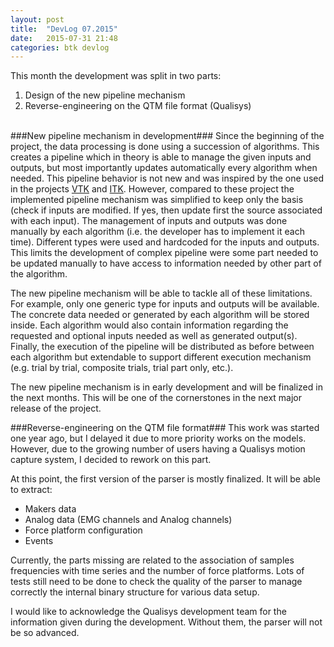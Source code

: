 ```yaml
---
layout: post
title:  "DevLog 07.2015"
date:   2015-07-31 21:48
categories: btk devlog
---
```


This month the development was split in two parts:

  1. Design of the new pipeline mechanism
  2. Reverse-engineering on the QTM file format (Qualisys)<br>
<br><!--more-->

###New pipeline mechanism in development###
Since the beginning of the project, the data processing is done using a succession of algorithms. This creates a pipeline which in theory is able to manage the given inputs and outputs, but most importantly updates automatically every algorithm when needed. This pipeline behavior is not new and was inspired by the one used in the projects [VTK] and [ITK]. However, compared to these project the implemented pipeline mechanism was simplified to keep only the basis (check if inputs are modified. If yes, then update first the source associated with each input). The management of inputs and outputs was done manually by each algorithm (i.e. the developer has to implement it each time). Different types were used and hardcoded for the inputs and outputs. This limits the development of complex pipeline were some part needed to be updated manually to have access to information needed by other part of the algorithm.

The new pipeline mechanism will be able to tackle all of these limitations. For example, only one generic type for inputs and outputs will be available. The concrete data needed or generated by each algorithm will be stored inside. Each algorithm would also contain information regarding the requested and optional inputs needed as well as generated output(s). Finally, the execution of the pipeline will be distributed as before between each algorithm but extendable to support different execution mechanism (e.g. trial by trial, composite trials, trial part only, etc.).

The new pipeline mechanism is in early development and will be finalized in the next months. This will be one of the cornerstones in the next major release of the project.

###Reverse-engineering on the QTM file format###
This work was started one year ago, but I delayed it due to more priority works on the models. However, due to the growing number of users having a Qualisys motion capture system, I decided to rework on this part.

At this point, the first version of the parser is mostly finalized. It will be able to extract:

  - Makers data
  - Analog data (EMG channels and Analog channels)
  - Force platform configuration
  - Events

Currently, the parts missing are related to the association of samples frequencies with time series and the number of force platforms. Lots of tests still need to be done to check the quality of the parser to manage correctly the internal binary structure for various data setup.
 
I would like to acknowledge the Qualisys development team for the information given during the development. Without them, the parser will not be so advanced.

[Qualisys]: http://www.qualisys.com
[VTK]: http://www.vtk.org
[ITK]: http://www.itk.org
